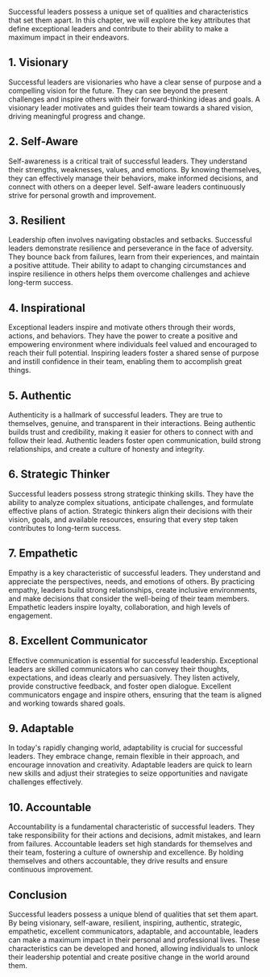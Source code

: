 
Successful leaders possess a unique set of qualities and characteristics that set them apart. In this chapter, we will explore the key attributes that define exceptional leaders and contribute to their ability to make a maximum impact in their endeavors.

**1. Visionary**
----------------

Successful leaders are visionaries who have a clear sense of purpose and a compelling vision for the future. They can see beyond the present challenges and inspire others with their forward-thinking ideas and goals. A visionary leader motivates and guides their team towards a shared vision, driving meaningful progress and change.

**2. Self-Aware**
-----------------

Self-awareness is a critical trait of successful leaders. They understand their strengths, weaknesses, values, and emotions. By knowing themselves, they can effectively manage their behaviors, make informed decisions, and connect with others on a deeper level. Self-aware leaders continuously strive for personal growth and improvement.

**3. Resilient**
----------------

Leadership often involves navigating obstacles and setbacks. Successful leaders demonstrate resilience and perseverance in the face of adversity. They bounce back from failures, learn from their experiences, and maintain a positive attitude. Their ability to adapt to changing circumstances and inspire resilience in others helps them overcome challenges and achieve long-term success.

**4. Inspirational**
--------------------

Exceptional leaders inspire and motivate others through their words, actions, and behaviors. They have the power to create a positive and empowering environment where individuals feel valued and encouraged to reach their full potential. Inspiring leaders foster a shared sense of purpose and instill confidence in their team, enabling them to accomplish great things.

**5. Authentic**
----------------

Authenticity is a hallmark of successful leaders. They are true to themselves, genuine, and transparent in their interactions. Being authentic builds trust and credibility, making it easier for others to connect with and follow their lead. Authentic leaders foster open communication, build strong relationships, and create a culture of honesty and integrity.

**6. Strategic Thinker**
------------------------

Successful leaders possess strong strategic thinking skills. They have the ability to analyze complex situations, anticipate challenges, and formulate effective plans of action. Strategic thinkers align their decisions with their vision, goals, and available resources, ensuring that every step taken contributes to long-term success.

**7. Empathetic**
-----------------

Empathy is a key characteristic of successful leaders. They understand and appreciate the perspectives, needs, and emotions of others. By practicing empathy, leaders build strong relationships, create inclusive environments, and make decisions that consider the well-being of their team members. Empathetic leaders inspire loyalty, collaboration, and high levels of engagement.

**8. Excellent Communicator**
-----------------------------

Effective communication is essential for successful leadership. Exceptional leaders are skilled communicators who can convey their thoughts, expectations, and ideas clearly and persuasively. They listen actively, provide constructive feedback, and foster open dialogue. Excellent communicators engage and inspire others, ensuring that the team is aligned and working towards shared goals.

**9. Adaptable**
----------------

In today's rapidly changing world, adaptability is crucial for successful leaders. They embrace change, remain flexible in their approach, and encourage innovation and creativity. Adaptable leaders are quick to learn new skills and adjust their strategies to seize opportunities and navigate challenges effectively.

**10. Accountable**
-------------------

Accountability is a fundamental characteristic of successful leaders. They take responsibility for their actions and decisions, admit mistakes, and learn from failures. Accountable leaders set high standards for themselves and their team, fostering a culture of ownership and excellence. By holding themselves and others accountable, they drive results and ensure continuous improvement.

**Conclusion**
--------------

Successful leaders possess a unique blend of qualities that set them apart. By being visionary, self-aware, resilient, inspiring, authentic, strategic, empathetic, excellent communicators, adaptable, and accountable, leaders can make a maximum impact in their personal and professional lives. These characteristics can be developed and honed, allowing individuals to unlock their leadership potential and create positive change in the world around them.
